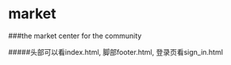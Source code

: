 market
======

###the market center for the community


#####头部可以看index.html, 脚部footer.html, 登录页看sign_in.html   

